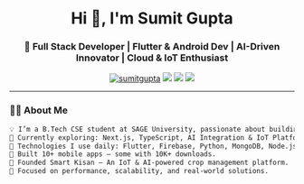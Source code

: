 <!-- Header -->
<h1 align="center">Hi 👋, I'm Sumit Gupta</h1>
<h3 align="center">🚀 Full Stack Developer | Flutter & Android Dev | AI-Driven Innovator | Cloud & IoT Enthusiast</h3>

<p align="center">
  <a href="https://github.com/sumitgupta"><img src="https://komarev.com/ghpvc/?username=sumitgupta&label=Profile%20views&color=0e75b6&style=flat" alt="sumitgupta" /></a>
  <a href="mailto:sumitgupta.dev@gmail.com"><img src="https://img.shields.io/badge/Email-D14836?style=flat&logo=gmail&logoColor=white"/></a>
  <a href="https://linkedin.com/in/sumit-gupta"><img src="https://img.shields.io/badge/LinkedIn-blue?style=flat&logo=linkedin&logoColor=white"/></a>
  <a href="https://sumitgupta.dev"><img src="https://img.shields.io/badge/Portfolio-black?style=flat&logo=github&logoColor=white"/></a>
</p>

---

### 👨‍💻 About Me

```txt
💡 I’m a B.Tech CSE student at SAGE University, passionate about building impactful tech.
🌱 Currently exploring: Next.js, TypeScript, AI Integration & IoT Platforms.
🔧 Technologies I use daily: Flutter, Firebase, Python, MongoDB, Node.js, React.
📱 Built 10+ mobile apps – some with 10K+ downloads.
🌾 Founded Smart Kisan – An IoT & AI-powered crop management platform.
🎯 Focused on performance, scalability, and real-world solutions.
